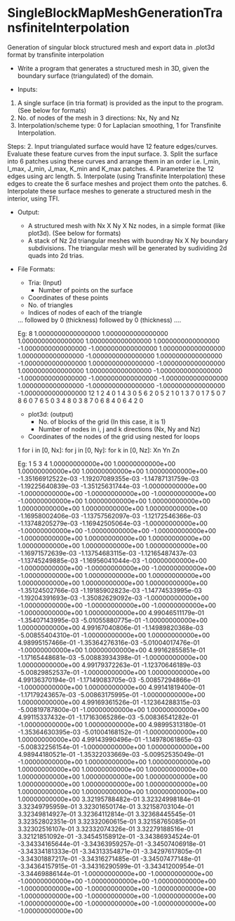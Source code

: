 # SingleBlockMapMeshGenerationTransfiniteInterpolation
Generation of singular block structured mesh and export data in .plot3d format by transfinite interpolation
* Write a program that generates a structured mesh in 3D, given the boundary surface (triangulated) of the domain.

* Inputs:
1. A single surface (in tria format) is provided as the input to the program. (See below for formats)
2. No. of nodes of the mesh in 3 directions: Nx, Ny and Nz
3. Interpolation/scheme type: 0 for Laplacian smoothing, 1 for Transfinite Interpolation.


Steps:
2. Input triangulated surface would have 12 feature edges/curves. Evaluate these feature curves from the input surface.
3. Split the surface into 6 patches using these curves and arrange them in an order i.e. I_min, I_max, J_min, J_max, K_min and K_max patches.
4. Parameterize the 12 edges using arc length.
5. Interpolate (using Transfinite Interpolation) these edges to create the 6 surface meshes and project them onto the patches.
6. Interpolate these surface meshes to generate a structured mesh in the interior, using TFI.

* Output:
     * A structured mesh with Nx X Ny X Nz nodes, in a simple format (like plot3d). (See below for formats)
     * A stack of Nz 2d triangular meshes with buondray Nx X Ny boundary subdivisions. The triangular mesh will be generated by sudividing 2d quads into 2d trias.

* File Formats:
     * Tria: (Input)
         * Number of points on the surface <N>
	 * Coordinates of these points
	 * No. of triangles <T>
	 * Indices of nodes of each of the triangle

 	 <N>
	 <coords of p0>
	 <coords of p1>
	 ...
 	 <coords of p_N-1>
	 <T>
	 <indices of T1> followed by 0 (thickness)
	 <indices of T2> followed by 0 (thickness)
	 ....

	 Eg:
	 8
	  1.0000000000000000  1.0000000000000000  1.0000000000000000
	  1.0000000000000000  1.0000000000000000 -1.0000000000000000
	 -1.0000000000000000  1.0000000000000000  1.0000000000000000
	 -1.0000000000000000  1.0000000000000000 -1.0000000000000000
	  1.0000000000000000 -1.0000000000000000  1.0000000000000000
	  1.0000000000000000 -1.0000000000000000 -1.0000000000000000
	 -1.0000000000000000 -1.0000000000000000  1.0000000000000000
	 -1.0000000000000000 -1.0000000000000000 -1.0000000000000000
	 12
	 1 2 4  0
	 1 4 3  0
	 5 6 2  0
	 5 2 1  0
	 1 3 7  0
	 1 7 5  0
	 7 8 6  0
	 7 6 5  0
	 3 4 8  0
	 3 8 7  0
	 6 8 4  0
	 6 4 2  0

     * plot3d: (output)
         * No. of blocks of the grid (In this case, it is 1)
         * Number of nodes in i, j and k directions (Nx, Ny and Nz)
	 * Coordinates of the nodes of the grid using nested for loops

	 1
	 <Nx> <Ny> <Nz>
	 for i in [0, Nx]:
	     for j in [0, Ny]:
	         for k in [0, Nz]:
		         Xn Yn Zn

	 Eg:
	 1
         5       3       4
	 1.00000000000e+00  1.00000000000e+00  1.00000000000e+00  1.00000000000e+00 
	 1.00000000000e+00 -1.35166912522e-03 -1.19207089355e-03 -1.14787131759e-03 
	 -1.19225640839e-03 -1.35125631744e-03 -1.00000000000e+00 -1.00000000000e+00 
	 -1.00000000000e+00 -1.00000000000e+00 -1.00000000000e+00  1.00000000000e+00 
	 1.00000000000e+00  1.00000000000e+00  1.00000000000e+00  1.00000000000e+00 
	 -1.16958002406e-03 -1.13757562097e-03 -1.12172546366e-03 -1.13748205279e-03 
	 -1.16942505064e-03 -1.00000000000e+00 -1.00000000000e+00 -1.00000000000e+00 
	 -1.00000000000e+00 -1.00000000000e+00  1.00000000000e+00  1.00000000000e+00 
	 1.00000000000e+00  1.00000000000e+00  1.00000000000e+00 -1.16971572639e-03 
	 -1.13754683115e-03 -1.12165487437e-03 -1.13745249885e-03 -1.16956041044e-03 
	 -1.00000000000e+00 -1.00000000000e+00 -1.00000000000e+00 -1.00000000000e+00 
	 -1.00000000000e+00  1.00000000000e+00  1.00000000000e+00  1.00000000000e+00 
	 1.00000000000e+00  1.00000000000e+00 -1.35124502766e-03 -1.19185902823e-03 
	 -1.14774533995e-03 -1.19204391693e-03 -1.35082629092e-03 -1.00000000000e+00 
	 -1.00000000000e+00 -1.00000000000e+00 -1.00000000000e+00 -1.00000000000e+00 
	 1.00000000000e+00  4.99046511179e-01 -1.35407143995e-03 -5.01055880775e-01 
	 -1.00000000000e+00  1.00000000000e+00  4.99167040806e-01 -1.14989820368e-03 
	 -5.00855404310e-01 -1.00000000000e+00  1.00000000000e+00  4.98995157466e-01 
	 -1.35364276316e-03 -5.01004017476e-01 -1.00000000000e+00  1.00000000000e+00 
	 4.99162855851e-01 -1.17165448681e-03 -5.00883934398e-01 -1.00000000000e+00 
	 1.00000000000e+00  4.99179372263e-01 -1.12370646189e-03 -5.00829852537e-01 
	 -1.00000000000e+00  1.00000000000e+00  4.99136370194e-01 -1.17149083705e-03 
	 -5.00857294866e-01 -1.00000000000e+00  1.00000000000e+00  4.99141819400e-01 
	 -1.17179243657e-03 -5.00863175995e-01 -1.00000000000e+00  1.00000000000e+00 
	 4.99169361526e-01 -1.12364288315e-03 -5.00819787800e-01 -1.00000000000e+00 
	 1.00000000000e+00  4.99115337432e-01 -1.17163065286e-03 -5.00836541282e-01 
	 -1.00000000000e+00  1.00000000000e+00  4.98995313180e-01 -1.35364630395e-03 
	 -5.01004168152e-01 -1.00000000000e+00  1.00000000000e+00  4.99143990496e-01 
	 -1.14978061865e-03 -5.00832256154e-01 -1.00000000000e+00  1.00000000000e+00 
	 4.98944180521e-01 -1.35322033669e-03 -5.00952535049e-01 -1.00000000000e+00 
	 1.00000000000e+00  1.00000000000e+00  1.00000000000e+00  1.00000000000e+00 
	 1.00000000000e+00  1.00000000000e+00  1.00000000000e+00  1.00000000000e+00 
	 1.00000000000e+00  1.00000000000e+00  1.00000000000e+00  1.00000000000e+00 
	 1.00000000000e+00  1.00000000000e+00  1.00000000000e+00  3.32195788482e-01 
	 3.32324998184e-01  3.32349795959e-01  3.32301650174e-01  3.32158703104e-01 
	 3.32349814927e-01  3.32364112814e-01  3.32368445545e-01  3.32352802351e-01 
	 3.32332060615e-01  3.32158765085e-01  3.32302516107e-01  3.32332074326e-01 
	 3.32279188516e-01  3.32121851092e-01 -3.34545158912e-01 -3.34386934524e-01 
	 -3.34334165644e-01 -3.34363959257e-01 -3.34507406918e-01 -3.34334181333e-01 
	 -3.34313354871e-01 -3.34297617805e-01 -3.34301887217e-01 -3.34316271485e-01 
	 -3.34507477148e-01 -3.34364157915e-01 -3.34316290599e-01 -3.34341200954e-01 
	 -3.34469886144e-01 -1.00000000000e+00 -1.00000000000e+00 -1.00000000000e+00 
	 -1.00000000000e+00 -1.00000000000e+00 -1.00000000000e+00 -1.00000000000e+00 
	 -1.00000000000e+00 -1.00000000000e+00 -1.00000000000e+00 -1.00000000000e+00 
	 -1.00000000000e+00 -1.00000000000e+00 -1.00000000000e+00 -1.00000000000e+00 
